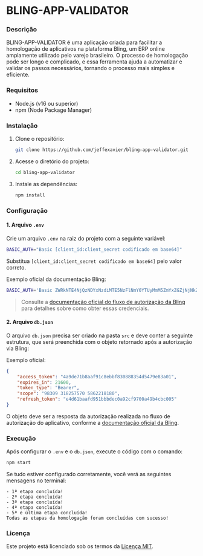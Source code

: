 
# BLING-APP-VALIDATOR

### Descrição

BLING-APP-VALIDATOR é uma aplicação criada para facilitar a homologação de aplicativos na plataforma Bling, um ERP online amplamente utilizado pelo varejo brasileiro. O processo de homologação pode ser longo e complicado, e essa ferramenta ajuda a automatizar e validar os passos necessários, tornando o processo mais simples e eficiente.

### Requisitos

- Node.js (v16 ou superior)
- npm (Node Package Manager)

### Instalação

1. Clone o repositório:

   ```bash
   git clone https://github.com/jeffexavier/bling-app-validator.git
   ```

2. Acesse o diretório do projeto:

   ```bash
   cd bling-app-validator
   ```

3. Instale as dependências:

   ```bash
   npm install
   ```

### Configuração

#### 1. Arquivo `.env`

Crie um arquivo `.env` na raiz do projeto com a seguinte variável:

```bash
BASIC_AUTH="Basic [client_id:client_secret codificado em base64]"
```

Substitua `[client_id:client_secret codificado em base64]` pelo valor correto.

Exemplo oficial da documentação Bling:

```bash
BASIC_AUTH='Basic ZWRkNTE4NjQzNDYxNzdiMTE5NzFlNmY0YTUyMmM5ZmYxZGZjNjNkZjo2OGViODVkY2FkOTY3Mzk2ZDA1ZmVjZGQwMDgwMjExN2Q3NTE1MjY0YjUyMGMzNjJlN2Y0NjYxOWFhMDk='
```

> Consulte a [documentação oficial do fluxo de autorização da Bling](https://developer.bling.com.br/aplicativos#fluxo-de-autoriza%C3%A7%C3%A3o) para detalhes sobre como obter essas credenciais.

#### 2. Arquivo `db.json`

O arquivo `db.json` precisa ser criado na pasta `src` e deve conter a seguinte estrutura, que será preenchida com o objeto retornado após a autorização via Bling:

Exemplo oficial:

```json
{
    "access_token": "4a9de71b8aaf91c8ebbf830888354d5479e83a01",
    "expires_in": 21600,
    "token_type": "Bearer",
    "scope": "98309 318257570 5862218180",
    "refresh_token": "e4d61baafd951bbbdec0a92cf9700a49b4cbc005"
}
```

O objeto deve ser a resposta da autorização realizada no fluxo de autorização do aplicativo, conforme a [documentação oficial da Bling](https://developer.bling.com.br/aplicativos#authorization-code).

### Execução

Após configurar o `.env` e o `db.json`, execute o código com o comando:

```bash
npm start
```

Se tudo estiver configurado corretamente, você verá as seguintes mensagens no terminal:

```
- 1ª etapa concluída!
- 2ª etapa concluída!
- 3ª etapa concluída!
- 4ª etapa concluída!
- 5ª e última etapa concluída!
Todas as etapas da homologação foram concluídas com sucesso!
```

### Licença

Este projeto está licenciado sob os termos da [Licença MIT](https://opensource.org/licenses/MIT).
